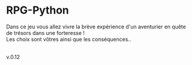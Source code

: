# RPG-Python

Dans ce jeu vous allez vivre la brève expérience d'un aventurier en quête de trésors dans une forteresse !
</br>
Les choix sont vôtres ainsi que les conséquences..




</br>
v.0.12
